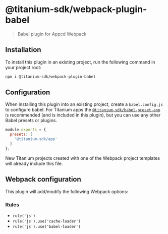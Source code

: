 # @titanium-sdk/webpack-plugin-babel

> Babel plugin for Appcd Webpack

## Installation

To install this plugin in an existing project, run the following command in your project root:

```sh
npm i @titanium-sdk/webpack-plugin-babel
```

## Configuration

When installing this plugin into an existing project, create a `babel.config.js` to configure babel. For Titanium apps the [`@titanium-sdk/babel-preset-app`](https://github.com/appcelerator/babel-preset-app) is recommended (and is included in this plugin), but you can use any other Babel presets or plugins.

```js
module.exports = {
  presets: [
    '@titanium-sdk/app'
  ]
};
```

New Titanium projects created with one of the Webpack project templates will already include this file.

## Webpack configuration

This plugin will add/modify the following Webpack options:

### Rules

- `rule('js')`
- `rule('js').use('cache-loader')`
- `rule('js').use('babel-loader')`
